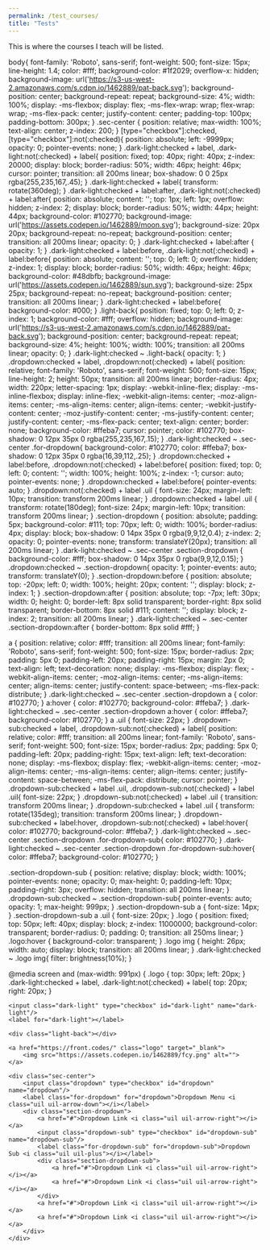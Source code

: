 ```yaml
---
permalink: /test_courses/
title: "Tests"
---
```


This is where the courses I teach will be listed.

body{
	font-family: 'Roboto', sans-serif;
	font-weight: 500;
	font-size: 15px;
	line-height: 1.4;
	color: #fff;
	background-color: #1f2029;
	overflow-x: hidden;
  background-image: url('https://s3-us-west-2.amazonaws.com/s.cdpn.io/1462889/pat-back.svg');
  background-position: center;
  background-repeat: repeat;
  background-size: 4%;
  width: 100%;
  display: -ms-flexbox;
  display: flex;
  -ms-flex-wrap: wrap;
  flex-wrap: wrap;
  -ms-flex-pack: center;
  justify-content: center;
  padding-top: 100px;
  padding-bottom: 300px;
}
.sec-center {
  position: relative;
  max-width: 100%;
  text-align: center;
  z-index: 200;
}
[type="checkbox"]:checked,
[type="checkbox"]:not(:checked){
  position: absolute;
  left: -9999px;
  opacity: 0;
  pointer-events: none;
}
.dark-light:checked + label,
.dark-light:not(:checked) + label{
  position: fixed;
  top: 40px;
  right: 40px;
  z-index: 20000;
  display: block;
  border-radius: 50%;
  width: 46px;
  height: 46px;
  cursor: pointer;
  transition: all 200ms linear;
  box-shadow: 0 0 25px rgba(255,235,167,.45);
}
.dark-light:checked + label{
  transform: rotate(360deg);
}
.dark-light:checked + label:after,
.dark-light:not(:checked) + label:after{
  position: absolute;
  content: '';
  top: 1px;
  left: 1px;
  overflow: hidden;
  z-index: 2;
  display: block;
  border-radius: 50%;
  width: 44px;
  height: 44px;
  background-color: #102770;
  background-image: url('https://assets.codepen.io/1462889/moon.svg');
  background-size: 20px 20px;
  background-repeat: no-repeat;
  background-position: center;
  transition: all 200ms linear;
  opacity: 0;
}
.dark-light:checked + label:after {
  opacity: 1;
}
.dark-light:checked + label:before,
.dark-light:not(:checked) + label:before{
  position: absolute;
  content: '';
  top: 0;
  left: 0;
  overflow: hidden;
  z-index: 1;
  display: block;
  border-radius: 50%;
  width: 46px;
  height: 46px;
  background-color: #48dbfb;
  background-image: url('https://assets.codepen.io/1462889/sun.svg');
  background-size: 25px 25px;
  background-repeat: no-repeat;
  background-position: center;
  transition: all 200ms linear;
}
.dark-light:checked + label:before{
  background-color: #000;
}
.light-back{
  position: fixed;
  top: 0;
  left: 0;
  z-index: 1;
  background-color: #fff;
  overflow: hidden;
  background-image: url('https://s3-us-west-2.amazonaws.com/s.cdpn.io/1462889/pat-back.svg');
  background-position: center;
  background-repeat: repeat;
  background-size: 4%;
  height: 100%;
  width: 100%;
  transition: all 200ms linear;
  opacity: 0;
}
.dark-light:checked ~ .light-back{
  opacity: 1;
}
.dropdown:checked + label,
.dropdown:not(:checked) + label{
  position: relative;
  font-family: 'Roboto', sans-serif;
  font-weight: 500;
  font-size: 15px;
  line-height: 2;
  height: 50px;
  transition: all 200ms linear;
  border-radius: 4px;
  width: 220px;
  letter-spacing: 1px;
  display: -webkit-inline-flex;
  display: -ms-inline-flexbox;
  display: inline-flex;
  -webkit-align-items: center;
  -moz-align-items: center;
  -ms-align-items: center;
  align-items: center;
  -webkit-justify-content: center;
  -moz-justify-content: center;
  -ms-justify-content: center;
  justify-content: center;
  -ms-flex-pack: center;
  text-align: center;
  border: none;
  background-color: #ffeba7;
  cursor: pointer;
  color: #102770;
  box-shadow: 0 12px 35px 0 rgba(255,235,167,.15);
}
.dark-light:checked ~ .sec-center .for-dropdown{
  background-color: #102770;
  color: #ffeba7;
  box-shadow: 0 12px 35px 0 rgba(16,39,112,.25);
}
.dropdown:checked + label:before,
.dropdown:not(:checked) + label:before{
  position: fixed;
  top: 0;
  left: 0;
  content: '';
  width: 100%;
  height: 100%;
  z-index: -1;
  cursor: auto;
  pointer-events: none;
}
.dropdown:checked + label:before{
  pointer-events: auto;
}
.dropdown:not(:checked) + label .uil {
  font-size: 24px;
  margin-left: 10px;
  transition: transform 200ms linear;
}
.dropdown:checked + label .uil {
  transform: rotate(180deg);
  font-size: 24px;
  margin-left: 10px;
  transition: transform 200ms linear;
}
.section-dropdown {
  position: absolute;
  padding: 5px;
  background-color: #111;
  top: 70px;
  left: 0;
  width: 100%;
  border-radius: 4px;
  display: block;
  box-shadow: 0 14px 35px 0 rgba(9,9,12,0.4);
  z-index: 2;
  opacity: 0;
  pointer-events: none;
  transform: translateY(20px);
  transition: all 200ms linear;
}
.dark-light:checked ~ .sec-center .section-dropdown {
  background-color: #fff;
  box-shadow: 0 14px 35px 0 rgba(9,9,12,0.15);
}
.dropdown:checked ~ .section-dropdown{
  opacity: 1;
  pointer-events: auto;
  transform: translateY(0);
}
.section-dropdown:before {
  position: absolute;
  top: -20px;
  left: 0;
  width: 100%;
  height: 20px;
  content: '';
  display: block;
  z-index: 1;
}
.section-dropdown:after {
  position: absolute;
  top: -7px;
  left: 30px;
  width: 0; 
  height: 0; 
  border-left: 8px solid transparent;
  border-right: 8px solid transparent; 
  border-bottom: 8px solid #111;
  content: '';
  display: block;
  z-index: 2;
  transition: all 200ms linear;
}
.dark-light:checked ~ .sec-center .section-dropdown:after {
  border-bottom: 8px solid #fff;
}

a {
  position: relative;
  color: #fff;
  transition: all 200ms linear;
  font-family: 'Roboto', sans-serif;
  font-weight: 500;
  font-size: 15px;
  border-radius: 2px;
  padding: 5px 0;
  padding-left: 20px;
  padding-right: 15px;
  margin: 2px 0;
  text-align: left;
  text-decoration: none;
  display: -ms-flexbox;
  display: flex;
  -webkit-align-items: center;
  -moz-align-items: center;
  -ms-align-items: center;
  align-items: center;
  justify-content: space-between;
    -ms-flex-pack: distribute;
}
.dark-light:checked ~ .sec-center .section-dropdown a {
  color: #102770;
}
a:hover {
  color: #102770;
  background-color: #ffeba7;
}
.dark-light:checked ~ .sec-center .section-dropdown a:hover {
  color: #ffeba7;
  background-color: #102770;
}
a .uil {
  font-size: 22px;
}
.dropdown-sub:checked + label,
.dropdown-sub:not(:checked) + label{
  position: relative;
  color: #fff;
  transition: all 200ms linear;
  font-family: 'Roboto', sans-serif;
  font-weight: 500;
  font-size: 15px;
  border-radius: 2px;
  padding: 5px 0;
  padding-left: 20px;
  padding-right: 15px;
  text-align: left;
  text-decoration: none;
  display: -ms-flexbox;
  display: flex;
  -webkit-align-items: center;
  -moz-align-items: center;
  -ms-align-items: center;
  align-items: center;
  justify-content: space-between;
    -ms-flex-pack: distribute;
    cursor: pointer;
}
.dropdown-sub:checked + label .uil,
.dropdown-sub:not(:checked) + label .uil{
  font-size: 22px;
}
.dropdown-sub:not(:checked) + label .uil {
  transition: transform 200ms linear;
}
.dropdown-sub:checked + label .uil {
  transform: rotate(135deg);
  transition: transform 200ms linear;
}
.dropdown-sub:checked + label:hover,
.dropdown-sub:not(:checked) + label:hover{
  color: #102770;
  background-color: #ffeba7;
}
.dark-light:checked ~ .sec-center .section-dropdown .for-dropdown-sub{
  color: #102770;
}
.dark-light:checked ~ .sec-center .section-dropdown .for-dropdown-sub:hover{
  color: #ffeba7;
  background-color: #102770;
}

.section-dropdown-sub {
  position: relative;
  display: block;
  width: 100%;
  pointer-events: none;
  opacity: 0;
  max-height: 0;
  padding-left: 10px;
  padding-right: 3px;
  overflow: hidden;
  transition: all 200ms linear;
}
.dropdown-sub:checked ~ .section-dropdown-sub{
  pointer-events: auto;
  opacity: 1;
  max-height: 999px;
}
.section-dropdown-sub a {
  font-size: 14px;
}
.section-dropdown-sub a .uil {
  font-size: 20px;
}
.logo {
	position: fixed;
	top: 50px;
	left: 40px;
	display: block;
	z-index: 11000000;
  background-color: transparent;
  border-radius: 0;
  padding: 0;
	transition: all 250ms linear;
}
.logo:hover {
  background-color: transparent;
}
.logo img {
	height: 26px;
	width: auto;
	display: block;
  transition: all 200ms linear;
}
.dark-light:checked ~ .logo img{
  filter: brightness(10%);
}

@media screen and (max-width: 991px) {
.logo {
	top: 30px;
	left: 20px;
}
.dark-light:checked + label,
.dark-light:not(:checked) + label{
  top: 20px;
  right: 20px;
}


  	<input class="dark-light" type="checkbox" id="dark-light" name="dark-light"/>
  	<label for="dark-light"></label>

  	<div class="light-back"></div> 

	<a href="https://front.codes/" class="logo" target="_blank">
		<img src="https://assets.codepen.io/1462889/fcy.png" alt="">
	</a>

  	<div class="sec-center"> 	
	  	<input class="dropdown" type="checkbox" id="dropdown" name="dropdown"/>
	  	<label class="for-dropdown" for="dropdown">Dropdown Menu <i class="uil uil-arrow-down"></i></label>
  		<div class="section-dropdown"> 
  			<a href="#">Dropdown Link <i class="uil uil-arrow-right"></i></a>
		  	<input class="dropdown-sub" type="checkbox" id="dropdown-sub" name="dropdown-sub"/>
		  	<label class="for-dropdown-sub" for="dropdown-sub">Dropdown Sub <i class="uil uil-plus"></i></label>
	  		<div class="section-dropdown-sub"> 
	  			<a href="#">Dropdown Link <i class="uil uil-arrow-right"></i></a>
	  			<a href="#">Dropdown Link <i class="uil uil-arrow-right"></i></a>
	  		</div>
  			<a href="#">Dropdown Link <i class="uil uil-arrow-right"></i></a>
  			<a href="#">Dropdown Link <i class="uil uil-arrow-right"></i></a>
  		</div>
  	</div>